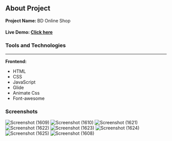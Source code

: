 <h2>About Project</h2>

<b>Project Name: </b> BD Online Shop 

<h4>Live Demo: <a href="https://inspiring-mcnulty-36bc37.netlify.app/">Click here</a </h4> 



<h3>Tools and Technologies </h3>
<hr />

<b>Frontend: </b>
<ul>
  <li> HTML </li>
  <li> CSS </li>
  <li> JavaScript </li>
  <li> Glide </li>
  <li> Animate Css </li>
  <li> Font-awesome </li>
 
</ul>
 
<h3> Screenshots </h3>


  
  
![Screenshot (1609)](https://user-images.githubusercontent.com/48715379/179356880-564b7337-7e2d-489c-9c03-63967723a930.png)
![Screenshot (1610)](https://user-images.githubusercontent.com/48715379/179356883-b9892116-ba25-4194-83e2-e42d9a7a6e05.png)
![Screenshot (1621)](https://user-images.githubusercontent.com/48715379/179356886-fbb52f96-a07d-4931-b031-94aa4b913196.png)
![Screenshot (1622)](https://user-images.githubusercontent.com/48715379/179356900-e93d5b7b-39f9-477a-a303-f3f6e5ec1256.png)
![Screenshot (1623)](https://user-images.githubusercontent.com/48715379/179356908-87783fe7-9f2b-432e-afb4-5533072a22da.png)
![Screenshot (1624)](https://user-images.githubusercontent.com/48715379/179356915-2e0c9e80-f72d-498f-9618-091470792f63.png)
![Screenshot (1625)](https://user-images.githubusercontent.com/48715379/179356922-0f8e84a7-d722-4fdc-a268-070941e52013.png)
![Screenshot (1608)](https://user-images.githubusercontent.com/48715379/179356926-5c9ae4ca-ebac-432b-9e70-8613918c2076.png)
